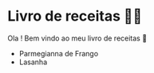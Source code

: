 # Livro de receitas :man_cook:

Ola ! Bem vindo ao meu livro de receitas :clap:

- Parmegianna de Frango
- Lasanha

